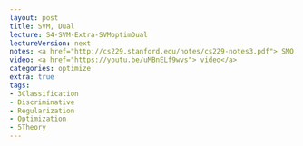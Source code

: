 ```yaml
---
layout: post
title: SVM, Dual
lecture: S4-SVM-Extra-SVMoptimDual 
lectureVersion: next
notes: <a href="http://cs229.stanford.edu/notes/cs229-notes3.pdf"> SMO </a> + <a href="https://pdfs.semanticscholar.org/d1fa/8485ad749d51e7470d801bc1931706597601.pdf"> Paper SMO </a>
video: <a href="https://youtu.be/uMBnELf9wvs"> video</a> 
categories: optimize
extra: true
tags:
- 3Classification
- Discriminative
- Regularization
- Optimization
- 5Theory
---
```

